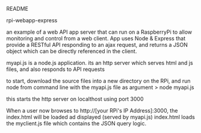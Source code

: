 README

rpi-webapp-express

an example of a web API app server that can run on a RaspberryPi to allow monitoring and control from a web client.
App uses Node & Express that provide a RESTful API responding to an ajax request, and returns a JSON object which can be directly referenced in the client.

myapi.js is a node.js application. its an http server which serves html and js files, and also responds to API requests

to start, download the source files into a new directory on the RPi, and run node from command line with the myapi.js file as argument
    > node myapi.js

this starts the http server on localthost using port 3000

When a user now browses to http://[your RPi's IP Address]:3000, the index.html will be loaded ad displayed (served by myapi.js) 
index.html loads the myclient.js file which contains the JSON query logic.

